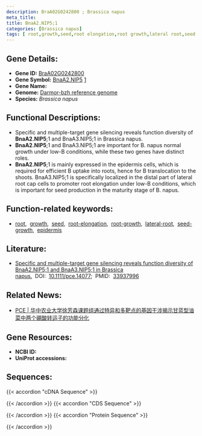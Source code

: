 ```yaml
---
description: BraA02G0242800 ; Brassica napus
meta_title:
title: BnaA2.NIP5;1
categories: [Brassica napus]
tags: [ root,growth,seed,root elongation,root growth,lateral root,seed growth,epidermis ]
---
```


## Gene Details:
- **Gene ID:**	[BraA02G0242800]()
- **Gene Symbol:** <u>BnaA2.NIP5</u>&nbsp;<u>1</u>
- **Gene Name:** 
- **Genome:** [Darmor-bzh reference genome]()
- **Species:** *Brassica napus*

## Functional Descriptions:
   - Specific and multiple-target gene silencing reveals function diversity of **BnaA2.NIP5**;1 and BnaA3.NIP5;1 in Brassica napus.
   - **BnaA2.NIP5**;1 and BnaA3.NIP5;1 are important for B. napus normal growth under low-B conditions, while these two genes have distinct roles.
   - **BnaA2.NIP5**;1 is mainly expressed in the epidermis cells, which is required for efficient B uptake into roots, hence for B translocation to the shoots. BnaA3.NIP5;1 is specifically localized in the distal part of lateral root cap cells to promoter root elongation under low-B conditions, which is important for seed production in the maturity stage of B. napus.

## Function-related keywords:
   - [root](/tags/root/),&nbsp;&nbsp;[growth](/tags/growth/),&nbsp;&nbsp;[seed](/tags/seed/),&nbsp;&nbsp;[root-elongation](/tags/root-elongation/),&nbsp;&nbsp;[root-growth](/tags/root-growth/),&nbsp;&nbsp;[lateral-root](/tags/lateral-root/),&nbsp;&nbsp;[seed-growth](/tags/seed-growth/),&nbsp;&nbsp;[epidermis](/tags/epidermis/)

## Literature:
   - [Specific and multiple-target gene silencing reveals function diversity of BnaA2.NIP5;1 and BnaA3.NIP5;1 in Brassica napus.]( https://onlinelibrary.wiley.com/doi/10.1111/pce.14077)&nbsp;&nbsp;DOI:&nbsp;&nbsp;[10.1111/pce.14077](https://onlinelibrary.wiley.com/doi/10.1111/pce.14077);&nbsp;&nbsp;PMID:&nbsp;&nbsp;[33937996](https://pubmed.ncbi.nlm.nih.gov/33937996/)

## Related News:
   - [PCE | 华中农业大学徐芳森课题组通过特异和多靶点的基因干涉揭示甘蓝型油菜中两个硼酸转运子的功能分化](https://mp.weixin.qq.com/s?__biz=Mzg3MDEwNDEyMg==&mid=2247509818&idx=3&sn=d3642ea0052f6825ff023456d7fff035&chksm=ce900a6ff9e78379853a309c5fd64a596ac4f46fd47177d3cd2a50f31061b44fb70481449745&scene=27#wechat_redirect)

## Gene Resources:
- **NCBI ID:**  [](https://www.ncbi.nlm.nih.gov/gene/?term=)
- **UniProt accessions:** [](https://www.uniprot.org/uniprotkb//entry)



## Sequences:
{{< accordion "cDNA Sequence" >}}

{{< /accordion >}}
{{< accordion "CDS Sequence" >}}

{{< /accordion >}}
{{< accordion "Protein Sequence" >}}

{{< /accordion >}}
